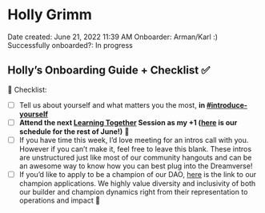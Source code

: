 # Holly Grimm

Date created: June 21, 2022 11:39 AM
Onboarder: Arman/Karl :)
Successfully onboarded?: In progress

## Holly’s Onboarding Guide + Checklist ✅

<aside>
🔮 Checklist:

- [ ]  Tell us about yourself and what matters you the most, **in [#introduce-yourself](https://discord.com/channels/896096170621947974/897253464944554015)**
- [ ]  **Attend the next [Learning Together](../../../Guides%20&%20How-To%E2%80%99s%2063c1f45fab634aeaa80bf88fbf4b1c2c/Dream%20DAO%20Learning%20Together%20%F0%9F%8C%9E%20-%20Overview%20506ac632cd274e0392d809956a546ccd.md) Session as my +1 ([here](../../Dream%20DAO%20Season%20(Phase)%201%20documents%2097fe493ea7a247a380a72ffed4745ca0/Dream%20DAO%20Phase%201%20documents%20458523ebbf1d4e06baf2666155389704/Schedule%20f131ddd73cb842a2b7faa61161d34bb9.md) is our schedule for the rest of June!)** 📆
- [ ]  If you have time this week, I’d love meeting for an intros call with you. However if you can’t make it, feel free to leave this blank. These intros are unstructured just like most of our community hangouts and can be an awesome way to know how you can best plug into the Dreamverse!
- [ ]  If you’d like to apply to be a champion of our DAO, [here](https://rwvpe5gp.paperform.co/) is the link to our champion applications. We highly value diversity and inclusivity of both our builder and champion dynamics right from their representation to operations and impact 🚀
</aside>